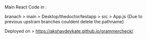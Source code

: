 

Main React Code in : 

branach > main > Desktop/thedoctor/testapp > src > App.js {Due to previous upstram branches couldent delete the pathname}

Deployed on > https://akshaydevkate.github.io/grammercheck/


